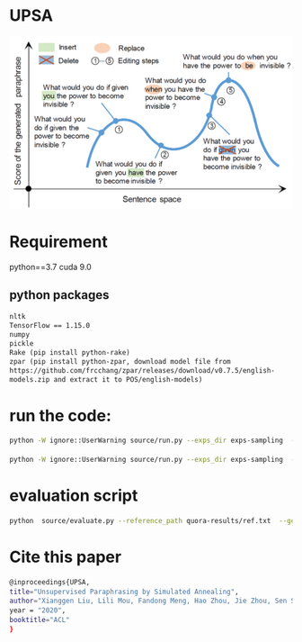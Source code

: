 # UPSA
![](sa.PNG)
# Requirement
python==3.7
cuda 9.0
## python packages
	nltk
	TensorFlow == 1.15.0
	numpy
	pickle
	Rake (pip install python-rake)
	zpar (pip install python-zpar, download model file from https://github.com/frcchang/zpar/releases/download/v0.7.5/english-models.zip and extract it to POS/english-models)



# run the code:
```bash
python -W ignore::UserWarning source/run.py --exps_dir exps-sampling  --exp_name  test   --use_data_path data/quoradata/test.txt --mode kw-bleu  --N_repeat 1  --save_path sa.txt   --batch_size 1 --gpu 0  --search_size 50

python -W ignore::UserWarning source/run.py --exps_dir exps-sampling  --exp_name  test   --use_data_path data/quoradata/c_origin.txt --mode kw-bleu  --N_repeat 1  --save_path sa.txt   --batch_size 1 --gpu 0  --search_size 50
```

# evaluation script
```bash
python  source/evaluate.py --reference_path quora-results/ref.txt  --generated_path  quora-results/gen.txt
```

# Cite this paper
```bash
@inproceedings{UPSA,
title="Unsupervised Paraphrasing by Simulated Annealing",
author="Xianggen Liu, Lili Mou, Fandong Meng, Hao Zhou, Jie Zhou, Sen Song",
year = "2020",
booktitle="ACL"
}
```
